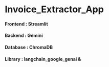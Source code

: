 # Invoice_Extractor_App

#### Frontend : Streamlit

#### Backend : Gemini

#### Database : ChromaDB

#### Library : langchain_google_genai &
